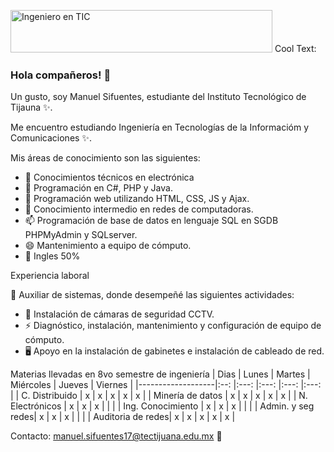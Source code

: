 <img src="https://images.cooltext.com/5508531.png" width="419" height="68" alt="Ingeniero en TIC" /> <img src="https://cooltext.com/images/ct_pixel.gif" width="80" height="15" alt="Cool Text: Logo and Graphics Generator" border="0" />

### Hola compañeros! 👋


Un gusto, soy Manuel Sifuentes, estudiante del Instituto Tecnológico de Tijauna ✨.

Me encuentro estudiando Ingeniería en Tecnologías de la Informacióm y Comunicaciones ✨.


Mis áreas de conocimiento son las siguientes:

- 🔭 Conocimientos técnicos en electrónica
- 🌱 Programación en C#, PHP y Java.
- 👯 Programación web utilizando HTML, CSS, JS y Ajax.
- 🤔 Conocimiento intermedio en redes de computadoras.
- 📫 Programación de base de datos en lenguaje SQL en SGDB PHPMyAdmin y SQLserver.
- 😄 Mantenimiento a equipo de cómputo.
- 💬 Ingles 50%

Experiencia laboral

🔭 Auxiliar de sistemas, donde desempeñé las siguientes actividades:
- 📲 Instalación de cámaras de seguridad CCTV.
- ⚡ Diagnóstico, instalación, mantenimiento y configuración de equipo de cómputo. 
- 🖥 Apoyo en la instalación de gabinetes e instalación de cableado de red.

  
Materias llevadas en 8vo semestre de ingeniería
|        Dias     	|  Lunes 	|  Martes  	| Miércoles 	| Jueves 	| Viernes 	|
|-------------------|:--:	|:---:	|:---:	|:---:	|:---:	|
| C. Distribuido    |    x   	|     x   	|      x    	|    x   	|    x    	|
| Minería de datos  |    x   	|     x   	|      x    	|    x   	|    x    	|
| N. Electrónicos   |    x   	|     x   	|      x    	|         |           |
| Ing. Conocimiento |    x   	|     x   	|      x    	|       	|         	|
| Admin. y seg redes|    x   	|     x   	|      x    	|        	|         	|
| Auditoria de redes|    x   	|     x   	|      x    	|    x  	|     x    	|


Contacto: manuel.sifuentes17@tectijuana.edu.mx :email:
